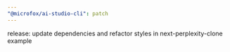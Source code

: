 ```yaml
---
"@microfox/ai-studio-cli": patch
---
```


release: update dependencies and refactor styles in next-perplexity-clone example

